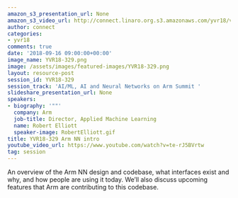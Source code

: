 ```yaml
---
amazon_s3_presentation_url: None
amazon_s3_video_url: http://connect.linaro.org.s3.amazonaws.com/yvr18/videos/yvr18-329.mp4
author: connect
categories:
- yvr18
comments: true
date: '2018-09-16 09:00:00+00:00'
image_name: YVR18-329.png
image: /assets/images/featured-images/YVR18-329.png
layout: resource-post
session_id: YVR18-329
session_track: 'AI/ML, AI and Neural Networks on Arm Summit '
slideshare_presentation_url: None
speakers:
- biography: '""'
  company: Arm
  job-title: Director, Applied Machine Learning
  name: Robert Elliott
  speaker-image: RobertElliott.gif
title: YVR18-329 Arm NN intro
youtube_video_url: https://www.youtube.com/watch?v=te-rJ5BVrtw
tag: session
---
```


An overview of the Arm NN design and codebase, what interfaces exist and why, and how people are using it today. We’ll also discuss upcoming features that Arm are contributing to this codebase.
